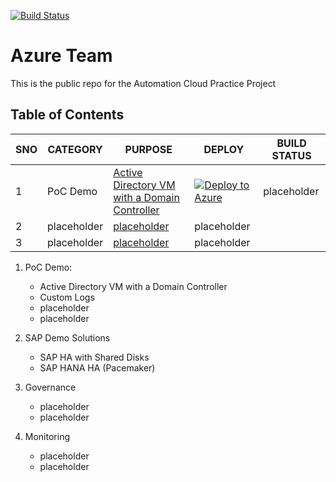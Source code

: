 [![Build Status](https://dev.azure.com/CloudAutomationProject/Automation/_apis/build/status/Azure/NTT-DATA-Cloud-Transformation.azure-acp-public?branchName=master)](https://dev.azure.com/CloudAutomationProject/Automation/_build/latest?definitionId=30&branchName=master)

# Azure Team
This is the public repo for the Automation Cloud Practice Project



## Table of Contents

SNO | CATEGORY | PURPOSE  | DEPLOY  | BUILD STATUS
---------|----------|---------|---------|---------
 1 | PoC Demo | [Active Directory VM with a Domain Controller](https://github.com/NTT-DATA-Cloud-Transformation/azure-acp-public)  |  [![Deploy to Azure](https://aka.ms/deploytoazurebutton)](https://portal.azure.com/#create/Microsoft.Template/uri/https%3A%2F%2Fraw.githubusercontent.com%2FNTT-DATA-Cloud-Transformation%2Fazure-acp-public%2Fmaster%2FPoCDemo%2FActiveDirectory%2Fazuredeploy.json)  |  placeholder
 2 | placeholder | [placeholder](https://github.com/NTT-DATA-Cloud-Transformation/azure-acp-public)  | placeholder
 3 | placeholder | [placeholder](https://github.com/NTT-DATA-Cloud-Transformation/azure-acp-public)  | placeholder



1. PoC Demo:
    - Active Directory VM with a Domain Controller 
    - Custom Logs
    - placeholder
    - placeholder

2. SAP Demo Solutions
    - SAP HA with Shared Disks
    - SAP HANA HA (Pacemaker)

3. Governance
    - placeholder
    - placeholder

4. Monitoring
    - placeholder
    - placeholder


